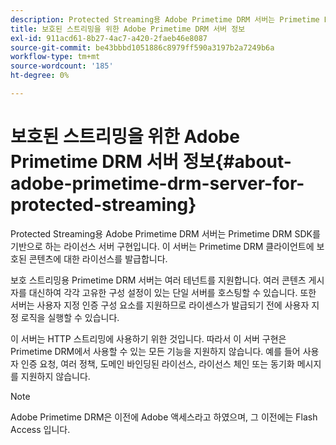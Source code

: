 ```yaml
---
description: Protected Streaming용 Adobe Primetime DRM 서버는 Primetime DRM SDK를 기반으로 하는 라이선스 서버 구현입니다. 이 서버는 Primetime DRM 클라이언트에 보호된 콘텐츠에 대한 라이선스를 발급합니다.
title: 보호된 스트리밍을 위한 Adobe Primetime DRM 서버 정보
exl-id: 911acd61-8b27-4ac7-a420-2faeb46e8087
source-git-commit: be43bbbd1051886c8979ff590a3197b2a7249b6a
workflow-type: tm+mt
source-wordcount: '185'
ht-degree: 0%

---
```


# 보호된 스트리밍을 위한 Adobe Primetime DRM 서버 정보{#about-adobe-primetime-drm-server-for-protected-streaming}

Protected Streaming용 Adobe Primetime DRM 서버는 Primetime DRM SDK를 기반으로 하는 라이선스 서버 구현입니다. 이 서버는 Primetime DRM 클라이언트에 보호된 콘텐츠에 대한 라이선스를 발급합니다.

보호 스트리밍용 Primetime DRM 서버는 여러 테넌트를 지원합니다. 여러 콘텐츠 게시자를 대신하여 각각 고유한 구성 설정이 있는 단일 서버를 호스팅할 수 있습니다. 또한 서버는 사용자 지정 인증 구성 요소를 지원하므로 라이센스가 발급되기 전에 사용자 지정 로직을 실행할 수 있습니다.

이 서버는 HTTP 스트리밍에 사용하기 위한 것입니다. 따라서 이 서버 구현은 Primetime DRM에서 사용할 수 있는 모든 기능을 지원하지 않습니다. 예를 들어 사용자 인증 요청, 여러 정책, 도메인 바인딩된 라이선스, 라이선스 체인 또는 동기화 메시지를 지원하지 않습니다.

>[!NOTE]
>
>Adobe Primetime DRM은 이전에 Adobe 액세스라고 하였으며, 그 이전에는 Flash Access 입니다.
